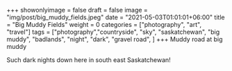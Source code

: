 +++
showonlyimage = false
draft = false
image = "img/post/big_muddy_fields.jpeg"
date = "2021-05-03T01:01:01+06:00"
title = "Big Muddy Fields"
weight = 0
categories = ["photography", "art", "travel"]
tags = ["photography","countryside", "sky", "saskatchewan", "big muddy", "badlands", "night", "dark", "gravel road", ]
+++
Muddy road at big muddy
<!--more-->
Such dark nights down here in south east Saskatchewan!

